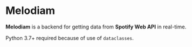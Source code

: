 Melodiam
========

**Melodiam** is a backend for getting data from **Spotify Web API** in real-time.

Python 3.7+ required because of use of `dataclasses`.
